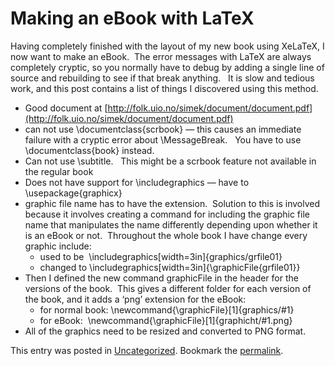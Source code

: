 #  Making an eBook with LaTeX

Having completely finished with the layout of my new book using XeLaTeX, I now want to make an eBook.  The error messages with LaTeX are always completely cryptic, so you normally have to debug by adding a single line of source and rebuilding to see if that break anything.   It is slow and tedious work, and this post contains a list of things I discovered using this method.

*   Good document at [http://folk.uio.no/simek/document/document.pdf](http://folk.uio.no/simek/document/document.pdf)
*   can not use \\documentclass\{scrbook\} — this causes an immediate failure with a cryptic error about \\MessageBreak.   You have to use \\documentclass\{book\} instead.
*   Can not use \\subtitle.   This might be a scrbook feature not available in the regular book
*   Does not have support for \\includegraphics — have to \\usepackage\{graphicx\}
*   graphic file name has to have the extension.  Solution to this is involved because it involves creating a command for including the graphic file name that manipulates the name differently depending upon whether it is an eBook or not.  Throughout the whole book I have change every graphic include:
    *   used to be  \\includegraphics\[width=3in\]\{graphics/grfile01\}
    *   changed to \\includegraphics\[width=3in\]\{\\graphicFile\{grfile01\}\}
*   Then I defined the new command graphicFile in the header for the versions of the book.  This gives a different folder for each version of the book, and it adds a ‘png’ extension for the eBook:
    *   for normal book: \\newcommand\{\\graphicFile\}\[1\]\{graphics/#1\}
    *   for eBook:  \\newcommand\{\\graphicFile\}\[1\]\{graphicht/#1.png\}
*   All of the graphics need to be resized and converted to PNG format.

This entry was posted in [Uncategorized](https://agiletribe.purplehillsbooks.com/category/uncategorized/). Bookmark the [permalink](https://agiletribe.purplehillsbooks.com/2015/01/11/making-an-ebook-with-latex/ "Permalink to Making an eBook with LaTeX").